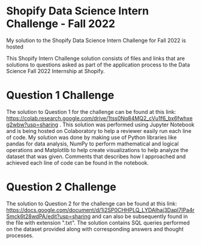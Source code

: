# Shopify Data Science Intern Challenge - Fall 2022
My solution to the Shopify Data Science Intern Challenge for Fall 2022 is hosted

This Shopify Intern Challenge solution consists of files and links that are solutions to questions asked as part of the application process to the Data Science Fall 2022 Internship at Shopify.

# Question 1 Challenge

The solution to Question 1 for the challenge can be found at this link: https://colab.research.google.com/drive/1tss0Nq84MQ2_cVu1f6_bx6fwhxeg2wbw?usp=sharing . This solution was performed using Jupyter Notebook and is being hosted on Colaboratory to help a reviewer easily run each line of code. My solution was done by making use of Python libraries like pandas for data analysis, NumPy to perform mathematical and logical operations and Matplotlib to help create visualizations to help analyze the dataset that was given. Comments that describes how I approached and achieved each line of code can be found in the notebook.

# Question 2 Challenge

The solution to Question 2 for the challenge can be found at this link:
https://docs.google.com/document/d/1i2SP0CHHPLQ_LYDAlhaj3Dapl7IPa4rSmck6t28wdPA/edit?usp=sharing
and can also be subsequently found in the file with extension ".txt". The solution contains SQL queries performed on the dataset provided along with corresponding answers and thought processes.
